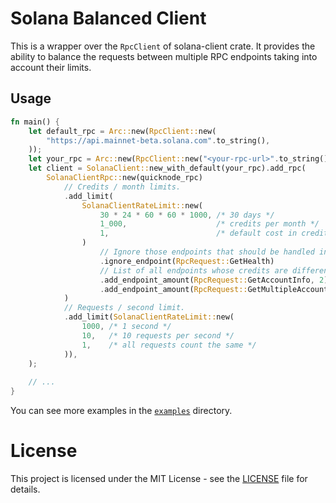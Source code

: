 # Solana Balanced Client

This is a wrapper over the `RpcClient` of solana-client crate. It provides the ability to balance the requests between
multiple RPC endpoints taking into account their limits.

## Usage

```rust
fn main() {
    let default_rpc = Arc::new(RpcClient::new(
        "https://api.mainnet-beta.solana.com".to_string(),
    ));
    let your_rpc = Arc::new(RpcClient::new("<your-rpc-url>".to_string()));
    let client = SolanaClient::new_with_default(your_rpc).add_rpc(
        SolanaClientRpc::new(quicknode_rpc)
            // Credits / month limits.
            .add_limit(
                SolanaClientRateLimit::new(
                    30 * 24 * 60 * 60 * 1000, /* 30 days */
                    1_000,                    /* credits per month */
                    1,                        /* default cost in credits for endpoints */
                )
                    // Ignore those endpoints that should be handled in this limit.
                    .ignore_endpoint(RpcRequest::GetHealth)
                    // List of all endpoints whose credits are different than the default value.
                    .add_endpoint_amount(RpcRequest::GetAccountInfo, 2)
                    .add_endpoint_amount(RpcRequest::GetMultipleAccounts, 10)
            )
            // Requests / second limit.
            .add_limit(SolanaClientRateLimit::new(
                1000, /* 1 second */
                10,   /* 10 requests per second */
                1,    /* all requests count the same */
            )),
    );
    
    // ...
}
```

You can see more examples in the [`examples`](examples) directory.

# License

This project is licensed under the MIT License - see the [LICENSE](LICENSE) file for details.